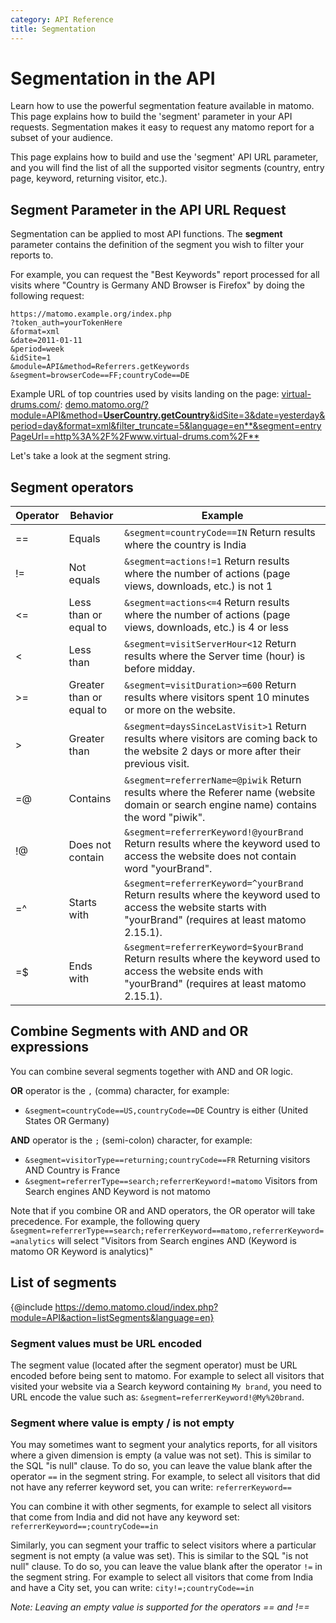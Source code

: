 ```yaml
---
category: API Reference
title: Segmentation
---
```

# Segmentation in the API

Learn how to use the powerful segmentation feature available in matomo. This page explains how to build the 'segment' parameter in your API requests. Segmentation makes it easy to request any matomo report for a subset of your audience.

This page explains how to build and use the 'segment' API URL parameter, and you will find the list of all the supported visitor segments (country, entry page, keyword, returning visitor, etc.).

## Segment Parameter in the API URL Request

Segmentation can be applied to most API functions. The **segment** parameter contains the definition of the segment you wish to filter your reports to.

For example, you can request the "Best Keywords" report processed for all visits where "Country is Germany AND Browser is Firefox" by doing the following request:

    https://matomo.example.org/index.php
    ?token_auth=yourTokenHere
    &format=xml
    &date=2011-01-11
    &period=week
    &idSite=1
    &module=API&method=Referrers.getKeywords
    &segment=browserCode==FF;countryCode==DE

Example URL of top countries used by visits landing on the page: [virtual-drums.com/](https://www.virtual-drums.com/): [demo.matomo.org/?module=API&method=**UserCountry.getCountry**&idSite=3&date=yesterday&period=day&format=xml&filter_truncate=5&language=en**&segment=entryPageUrl==http%3A%2F%2Fwww.virtual-drums.com%2F**](https://demo.matomo.org/?module=API&method=UserCountry.getCountry&idSite=3&date=yesterday&period=day&format=xml&filter_truncate=5&language=en&segment=entryPageUrl==http%3A%2F%2Fwww.virtual-drums.com%2F)

Let's take a look at the segment string.

## Segment operators

Operator | Behavior           | Example
-- | ------------------------ | -------------
== | Equals                   | `&segment=countryCode==IN` Return results where the country is India
!= | Not equals               | `&segment=actions!=1` Return results where the number of actions (page views, downloads, etc.) is not 1
<= | Less than or equal to    | `&segment=actions<=4` Return results where the number of actions (page views, downloads, etc.) is 4 or less
<  | Less than                | `&segment=visitServerHour<12` Return results where the Server time (hour) is before midday.
>= | Greater than or equal to | `&segment=visitDuration>=600` Return results where visitors spent 10 minutes or more on the website.
>  | Greater than             | `&segment=daysSinceLastVisit>1` Return results where visitors are coming back to the website 2 days or more after their previous visit.
=@ | Contains                 | `&segment=referrerName=@piwik` Return results where the Referer name (website domain or search engine name) contains the word "piwik".
!@ | Does not contain         | `&segment=referrerKeyword!@yourBrand` Return results where the keyword used to access the website does not contain word "yourBrand".
=^ | Starts with         | `&segment=referrerKeyword=^yourBrand` Return results where the keyword used to access the website starts with "yourBrand" (requires at least matomo 2.15.1).
=$ | Ends with         | `&segment=referrerKeyword=$yourBrand` Return results where the keyword used to access the website ends with "yourBrand" (requires at least matomo 2.15.1).

## Combine Segments with AND and OR expressions

You can combine several segments together with AND and OR logic.

**OR** operator is the `,` (comma) character, for example:

- `&segment=countryCode==US,countryCode==DE` Country is either (United States OR Germany)

**AND** operator is the `;` (semi-colon) character, for example:

- `&segment=visitorType==returning;countryCode==FR` Returning visitors AND Country is France
- `&segment=referrerType==search;referrerKeyword!=matomo` Visitors from Search engines AND Keyword is not matomo

Note that if you combine OR and AND operators, the OR operator will take precedence. For example, the following query
`&segment=referrerType==search;referrerKeyword==matomo,referrerKeyword==analytics`
will select "Visitors from Search engines AND (Keyword is matomo OR Keyword is analytics)"

## List of segments

{@include https://demo.matomo.cloud/index.php?module=API&action=listSegments&language=en}

### Segment values must be URL encoded

The segment value (located after the segment operator) must be URL encoded before being sent to matomo. For example to select all visitors that visited your website via a Search keyword containing `My brand`, you need to URL encode the value such as: `&segment=referrerKeyword!@My%20brand`.

### Segment where value is empty / is not empty

You may sometimes want to segment your analytics reports, for all visitors where a given dimension is empty (a value was not set). This is similar to the SQL "is null" clause. To do so, you can leave the value blank after the operator `==` in the segment string. For example, to select all visitors that did not have any referrer keyword set, you can write:
`referrerKeyword==`

You can combine it with other segments, for example to select all visitors that come from India and did not have any keyword set:
`referrerKeyword==;countryCode==in`

Similarly, you can segment your traffic to select visitors where a particular segment is not empty (a value was set). This is similar to the SQL "is not null" clause. To do so, you can leave the value blank after the operator `!=` in the segment string. For example to select all visitors that come from India and have a City set, you can write:
`city!=;countryCode==in`

*Note: Leaving an empty value is supported for the operators == and !==*
